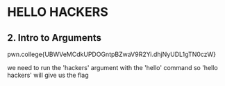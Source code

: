 # HELLO HACKERS
## 2. Intro to Arguments

pwn.college{UBWVeMCdkUPDOGntpBZwaV9R2Yi.dhjNyUDL1gTN0czW}

we need to run the 'hackers' argument with the 'hello' command so 'hello hackers' will give us the flag

